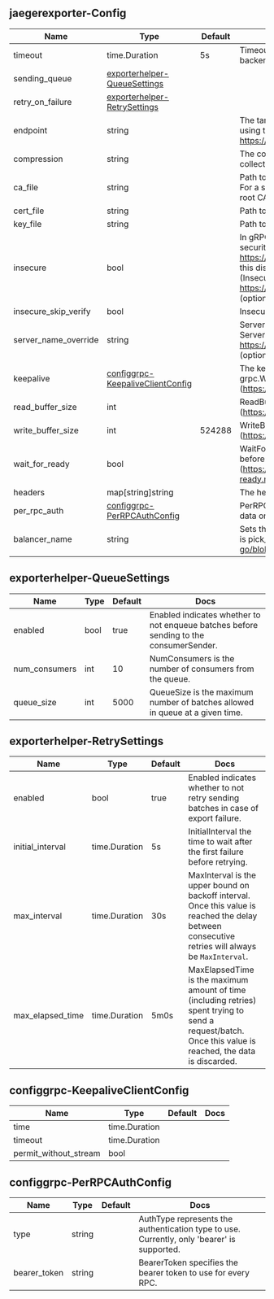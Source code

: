 ## jaegerexporter-Config

| Name | Type | Default | Docs |
| ---- | ---- | ------- | ---- |
| timeout |time.Duration| 5s | Timeout is the timeout for every attempt to send data to the backend.  |
| sending_queue |[exporterhelper-QueueSettings](#exporterhelper-QueueSettings)| <no value> |  |
| retry_on_failure |[exporterhelper-RetrySettings](#exporterhelper-RetrySettings)| <no value> |  |
| endpoint |string| <no value> | The target to which the exporter is going to send traces or metrics, using the gRPC protocol. The valid syntax is described at https://github.com/grpc/grpc/blob/master/doc/naming.md.  |
| compression |string| <no value> | The compression key for supported compression types within collector. Currently the only supported mode is `gzip`.  |
| ca_file |string| <no value> | Path to the CA cert. For a client this verifies the server certificate. For a server this verifies client certificates. If empty uses system root CA. (optional)  |
| cert_file |string| <no value> | Path to the TLS cert to use for TLS required connections. (optional)  |
| key_file |string| <no value> | Path to the TLS key to use for TLS required connections. (optional)  |
| insecure |bool| <no value> | In gRPC when set to true, this is used to disable the client transport security. See https://godoc.org/google.golang.org/grpc#WithInsecure. In HTTP, this disables verifying the server's certificate chain and host name (InsecureSkipVerify in the tls Config). Please refer to https://godoc.org/crypto/tls#Config for more information. (optional, default false)  |
| insecure_skip_verify |bool| <no value> | InsecureSkipVerify will enable TLS but not verify the certificate.  |
| server_name_override |string| <no value> | ServerName requested by client for virtual hosting. This sets the ServerName in the TLSConfig. Please refer to https://godoc.org/crypto/tls#Config for more information. (optional)  |
| keepalive |[configgrpc-KeepaliveClientConfig](#configgrpc-KeepaliveClientConfig)| <no value> | The keepalive parameters for gRPC client. See grpc.WithKeepaliveParams (https://godoc.org/google.golang.org/grpc#WithKeepaliveParams).  |
| read_buffer_size |int| <no value> | ReadBufferSize for gRPC client. See grpc.WithReadBufferSize (https://godoc.org/google.golang.org/grpc#WithReadBufferSize).  |
| write_buffer_size |int| 524288 | WriteBufferSize for gRPC gRPC. See grpc.WithWriteBufferSize (https://godoc.org/google.golang.org/grpc#WithWriteBufferSize).  |
| wait_for_ready |bool| <no value> | WaitForReady parameter configures client to wait for ready state before sending data. (https://github.com/grpc/grpc/blob/master/doc/wait-for-ready.md)  |
| headers |map[string]string| <no value> | The headers associated with gRPC requests.  |
| per_rpc_auth |[configgrpc-PerRPCAuthConfig](#configgrpc-PerRPCAuthConfig)| <no value> | PerRPCAuth parameter configures the client to send authentication data on a per-RPC basis.  |
| balancer_name |string| <no value> | Sets the balancer in grpclb_policy to discover the servers. Default is pick_first https://github.com/grpc/grpc-go/blob/master/examples/features/load_balancing/README.md  |

## exporterhelper-QueueSettings

| Name | Type | Default | Docs |
| ---- | ---- | ------- | ---- |
| enabled |bool| true | Enabled indicates whether to not enqueue batches before sending to the consumerSender.  |
| num_consumers |int| 10 | NumConsumers is the number of consumers from the queue.  |
| queue_size |int| 5000 | QueueSize is the maximum number of batches allowed in queue at a given time.  |

## exporterhelper-RetrySettings

| Name | Type | Default | Docs |
| ---- | ---- | ------- | ---- |
| enabled |bool| true | Enabled indicates whether to not retry sending batches in case of export failure.  |
| initial_interval |time.Duration| 5s | InitialInterval the time to wait after the first failure before retrying.  |
| max_interval |time.Duration| 30s | MaxInterval is the upper bound on backoff interval. Once this value is reached the delay between consecutive retries will always be `MaxInterval`.  |
| max_elapsed_time |time.Duration| 5m0s | MaxElapsedTime is the maximum amount of time (including retries) spent trying to send a request/batch. Once this value is reached, the data is discarded.  |

## configgrpc-KeepaliveClientConfig

| Name | Type | Default | Docs |
| ---- | ---- | ------- | ---- |
| time |time.Duration| <no value> |  |
| timeout |time.Duration| <no value> |  |
| permit_without_stream |bool| <no value> |  |

## configgrpc-PerRPCAuthConfig

| Name | Type | Default | Docs |
| ---- | ---- | ------- | ---- |
| type |string| <no value> | AuthType represents the authentication type to use. Currently, only 'bearer' is supported.  |
| bearer_token |string| <no value> | BearerToken specifies the bearer token to use for every RPC.  |

